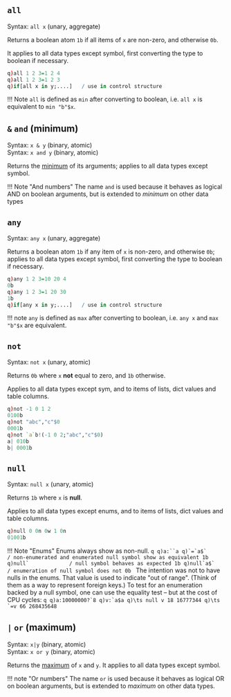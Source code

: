 ## `all`

Syntax: `all x` (unary, aggregate)

Returns a boolean atom `1b` if all items of `x` are non-zero, and otherwise `0b`. 

It applies to all data types except symbol, first converting the type to boolean if necessary.
```q
q)all 1 2 3=1 2 4
q)all 1 2 3=1 2 3
q)if[all x in y;....]   / use in control structure
```

!!! Note
    `all` is defined as `min` after converting to boolean, i.e. `all x` is equivalent to `min "b"$x`.


## `&` `and` (minimum)

Syntax: `x & y` (binary, atomic)  
Syntax: `x and y` (binary, atomic)

Returns the [minimum](arith-integer/#and-minimum) of its arguments; applies to all data types except symbol.

!!! Note "And numbers"
    The name `and` is used because it behaves as logical AND on boolean arguments, but is extended to _minimum_ on other data types


## `any`

Syntax: `any x` (unary, aggregate)

Returns a boolean atom `1b` if any item of `x` is non-zero, and otherwise `0b`; applies to all data types except symbol, first converting the type to boolean if necessary.
```q
q)any 1 2 3=10 20 4
0b
q)any 1 2 3=1 20 30
1b
q)if[any x in y;....]   / use in control structure
```

!!! note
    `any` is defined as `max` after converting to boolean, i.e. `any x` and `max "b"$x` are equivalent. 


## `not`

Syntax: `not x` (unary, atomic) 

Returns `0b` where `x` **not** equal to zero, and `1b` otherwise.

Applies to all data types except sym, and to items of lists, dict values and table columns.
```q
q)not -1 0 1 2
0100b
q)not "abc","c"$0
0001b
q)not `a`b!(-1 0 2;"abc","c"$0)
a| 010b
b| 0001b
```


## `null`

Syntax: `null x` (unary, atomic)

Returns `1b` where `x` is **null**.

Applies to all data types except enums, and to items of lists, dict values and table columns.
```q
q)null 0 0n 0w 1 0n
01001b
```

!!! Note "Enums"
    Enums always show as non-null.
    ```q
    q)a:``a
    q)`=`a$`            / non-enumerated and enumerated null symbol show as equivalent
    1b
    q)null`             / null symbol behaves as expected
    1b
    q)null`a$`          / enumeration of null symbol does not
    0b
    ```
    The intention was not to have nulls in the enums. That value is used to indicate "out of range". (Think of them as a way to represent foreign keys.) To test for an enumeration backed by a null symbol, one can use the equality test – but at the cost of CPU cycles:
    ```q
    q)a:10000000?`8
    q)v:`a$a
    q)\ts null v
    18 16777344
    q)\ts `=v
    66 268435648
    ```


## `|` `or` (maximum)

Syntax: `x|y` (binary, atomic)  
Syntax: `x or y` (binary, atomic)

Returns the [maximum](arith-integer/#or-maximum) of `x` and `y`. It applies to all data types except symbol.

!!! note "Or numbers" 
    The name `or` is used because it behaves as logical OR on boolean arguments, but is extended to _maximum_ on other data types.

